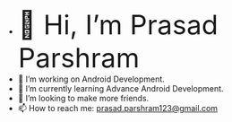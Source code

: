 - <font size="+100">👋 Hi, I’m Prasad Parshram</font>
- 👀 I’m working on Android Development.
- 🌱 I’m currently learning Advance Android Development.
- 💞️ I’m looking to make more friends.
- 📫 How to reach me: prasad.parshram123@gmail.com

<!---
prasad-psp/prasad-psp is a ✨ special ✨ repository because its `README.md` (this file) appears on your GitHub profile.
You can click the Preview link to take a look at your changes.
--->
